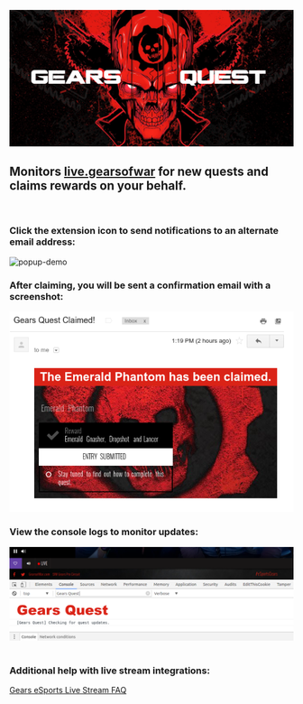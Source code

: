![logo](https://github.com/TheanosLearning/GearsQuest/raw/master/images/gears-quest-logo.png)

## Monitors [live.gearsofwar](http://live.gearsofwar.com/) for new quests and claims rewards on your behalf.
<br/>

### Click the extension icon to send notifications to an alternate email address:
![popup-demo](https://media.giphy.com/media/zeKBFQXfuO7ba/giphy.gif)
<br/>

### After claiming, you will be sent a confirmation email with a screenshot:
![email](https://github.com/TheanosLearning/GearsQuest/raw/master/images/email-notification-mobile.png)
<br/>

### View the console logs to monitor updates:
![console logs](https://github.com/TheanosLearning/GearsQuest/raw/master/images/console-logs.png)
<br/>
<br/>

### Additional help with live stream integrations:
[Gears eSports Live Stream FAQ](https://gearsofwar.com/en-us/esports/live-stream-help)
